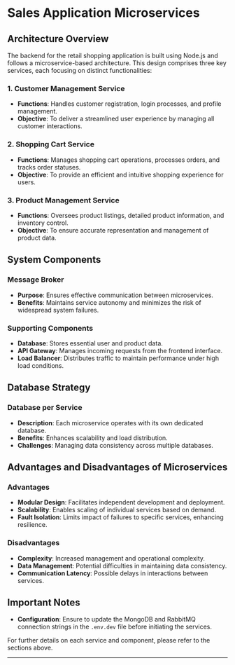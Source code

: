 # Sales Application Microservices

## Architecture Overview

The backend for the retail shopping application is built using Node.js and follows a microservice-based architecture. This design comprises three key services, each focusing on distinct functionalities:

### 1. Customer Management Service
- **Functions**: Handles customer registration, login processes, and profile management.
- **Objective**: To deliver a streamlined user experience by managing all customer interactions.

### 2. Shopping Cart Service
- **Functions**: Manages shopping cart operations, processes orders, and tracks order statuses.
- **Objective**: To provide an efficient and intuitive shopping experience for users.

### 3. Product Management Service
- **Functions**: Oversees product listings, detailed product information, and inventory control.
- **Objective**: To ensure accurate representation and management of product data.

## System Components

### Message Broker
- **Purpose**: Ensures effective communication between microservices.
- **Benefits**: Maintains service autonomy and minimizes the risk of widespread system failures.

### Supporting Components
- **Database**: Stores essential user and product data.
- **API Gateway**: Manages incoming requests from the frontend interface.
- **Load Balancer**: Distributes traffic to maintain performance under high load conditions.

## Database Strategy

### Database per Service
- **Description**: Each microservice operates with its own dedicated database.
- **Benefits**: Enhances scalability and load distribution.
- **Challenges**: Managing data consistency across multiple databases.

## Advantages and Disadvantages of Microservices

### Advantages
- **Modular Design**: Facilitates independent development and deployment.
- **Scalability**: Enables scaling of individual services based on demand.
- **Fault Isolation**: Limits impact of failures to specific services, enhancing resilience.

### Disadvantages
- **Complexity**: Increased management and operational complexity.
- **Data Management**: Potential difficulties in maintaining data consistency.
- **Communication Latency**: Possible delays in interactions between services.

## Important Notes
- **Configuration**: Ensure to update the MongoDB and RabbitMQ connection strings in the `.env.dev` file before initiating the services.

For further details on each service and component, please refer to the sections above.

---